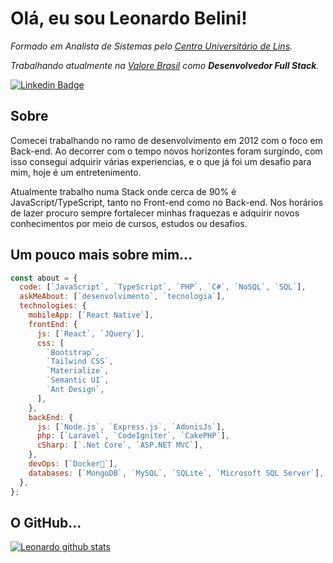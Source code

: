 # Olá, eu sou Leonardo Belini!

_Formado em Analista de Sistemas pelo [Centro Universitário de Lins](https://www.unilins.edu.br/)._

_Trabalhando atualmente na [Valore Brasil](https://www.valorebrasil.com.br/) como __Desenvolvedor Full Stack__._

[![Linkedin Badge](https://img.shields.io/badge/-leobelini-blue?style=flat-square&logo=Linkedin&logoColor=white&link=https://www.linkedin.com/in/leobelini/)](https://www.linkedin.com/in/leobelini/)

## Sobre
Comecei trabalhando no ramo de desenvolvimento em 2012 com o foco em Back-end. Ao decorrer com o tempo novos horizontes foram surgindo, com isso consegui adquirir várias experiencias, e o que já foi um desafio para mim, hoje é um entretenimento.

Atualmente trabalho numa Stack onde cerca de 90% é JavaScript/TypeScript, tanto no Front-end como no Back-end. Nos horários de lazer procuro sempre fortalecer minhas fraquezas e adquirir novos conhecimentos por meio de cursos, estudos ou desafios.

## Um pouco mais sobre mim...
```javascript
const about = {
  code: [`JavaScript`, `TypeScript`, `PHP`, `C#`, `NoSQL`, `SQL`],
  askMeAbout: [`desenvolvimento`, `tecnologia`],
  technologies: {
    mobileApp: [`React Native`],
    frontEnd: {
      js: [`React`, `JQuery`],
      css: [
        `Bootstrap`,
        `Tailwind CSS`,
        `Materialize`,
        `Semantic UI`,
        `Ant Design`,
      ],
    },
    backEnd: {
      js: [`Node.js`, `Express.js`, `AdonisJs`],
      php: [`Laravel`, `CodeIgniter`, `CakePHP`],
      cSharp: [`.Net Core`, `ASP.NET MVC`],
    },
    devOps: [`Docker🐳`],
    databases: [`MongoDB`, `MySQL`, `SQLite`, `Microsoft SQL Server`],
  },
};
```

## O GitHub...

[![Leonardo github stats](https://github-readme-stats.vercel.app/api?username=leobelini&count_private=true&show_icons=true)](https://github.com/anuraghazra/github-readme-stats)
